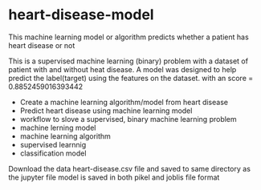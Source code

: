 # heart-disease-model

This machine learning model or algorithm predicts whether a patient has heart disease or not

This is a supervised machine learning (binary) problem with a dataset of patient with and without heat disease. 
A model was designed to help predict the label(target) using the features  on the dataset. with an score = 0.8852459016393442



 * Create a machine learning algorithm/model from heart disease
 * Predict heart disease using machine learning model 
 * workflow to slove a supervised, binary machine learning problem 
 * machine lerning model 
 * machine learning algorithm 
 * supervised learnnig 
 * classification model 

Download the data heart-disease.csv file and saved to same directory as the jupyter file 
model is saved in both pikel and joblis file format 
